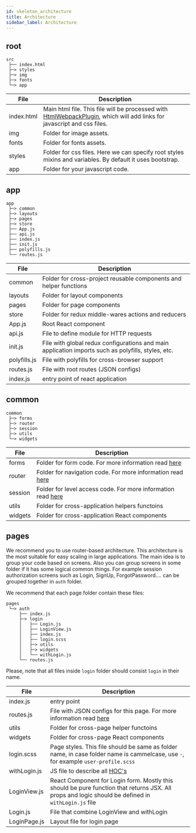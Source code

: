 ```yaml
---
id: skeleton_architecture
title: Architecture
sidebar_label: Architecture
---
```


## root

```
src
 ├── index.html
 ├─> styles
 ├─> img
 ├─> fonts
 └─> app

```


| File            |      Description      |
| --------------- | --------------------- |
|   index.html    | Main html file. This file will be processed with [HtmlWebpackPlugin](https://webpack.js.org/plugins/html-webpack-plugin/), which will add links for javascript and css files. |
|   img           |   Folder for image assets.    |
|   fonts         |   Folder for fonts assets.    |
|   styles        |   Folder for css files. Here we can specify root styles mixins and variables. By default it uses bootstrap.    |
|   app           |   Folder for your javascript code.    |


## app

```
app
 ├─> common
 ├─> layouts
 ├─> pages
 ├─> store
 ├── App.js
 ├── api.js
 ├── index.js
 ├── init.js
 ├── polyfills.js
 └── routes.js
```

| File            |      Description      |
| --------------- | --------------------- |
|   common        | Folder for cross-project reusable components and helper functions |
|   layouts       | Folder for layout components    |
|   pages         | Folder for page components    |
|   store         | Folder for redux middle-wares actions and reducers  |
|   App.js        | Root React component    |
|   api.js        | File to define module for HTTP requests    |
|   init.js       | File with global redux configurations and main application imports such as polyfills, styles, etc.   |
|   polyfills.js  | File with polyfills for cross-browser support    |
|   routes.js     | File with root routes (JSON configs)    |
|   index.js      | entry point of react application    |


## common

```
common
 ├─> forms
 ├─> router
 ├─> session
 ├─> utils
 └─> widgets
```

| File            |      Description      |
| --------------- | --------------------- |
|   forms         | Folder for form code. For more information read [here](/frontend-docs/docs/skeleton/skeleton_forms) |
|   router        | Folder for navigation code. For more information read [here](/frontend-docs/docs/skeleton/skeleton_routing)    |
|   session       | Folder for level access code. For more information read [here](/frontend-docs/docs/skeleton/skeleton_access)    |
|   utils         | Folder for cross-application helpers functoins  |
|   widgets       | Folder for cross-application React components   |

## pages

We recommend you to use router-based architecture. This architecture is the most suitable for easy scaling in large applications. The main idea is to group your code based on screens. Also you can group screens in some folder if it has some logical common things. For example session authorization screens such as Login, SignUp, ForgotPassword.... can be grouped together in `auth` folder.

We recommend that each page folder contain these files:

```
pages
 └─> auth
     ├── index.js
     ├─> login
     │   ├── Login.js
     │   ├── LoginView.js
     │   ├── index.js
     │   ├── login.scss
     │   ├─> utils
     │   ├─> widgets
     │   └── withLogin.js
     └── routes.js
```

Please, note that all files inside `login` folder should consist `login` in their name.

| File            |      Description      |
| --------------- | --------------------- |
|   index.js      | entry point           |
|   routes.js     | File with JSON configs for this page. For more information read [here](/frontend-docs/docs/skeleton/skeleton_routing)    |
|   utils         | Folder for cross-page helper functoins    |
|   widgets       | Folder for cross-page React components     |
|   login.scss    | Page styles. This file should be same as folder name, in case folder name is cammelcase, use `-`, for example `user-profile.scss`   |
|   withLogin.js  | JS file to describe all [HOC's](https://reactjs.org/docs/higher-order-components.html)    |
|   LoginView.js  | React Component for Login form. Mostly this should be pure function that returns JSX. All props and logic should be defined in `withLogin.js` file |
|   Login.js      | File that combine LoginView and withLogin |
|   LoginPage.js  | Layout file for login page     |



